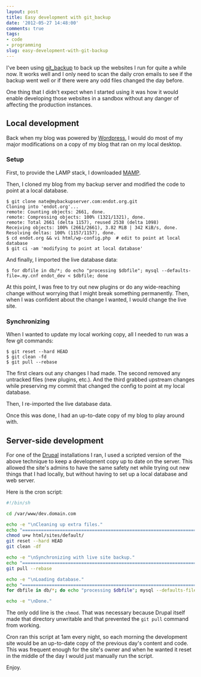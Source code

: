 ```yaml
---
layout: post
title: Easy development with git_backup
date: '2012-05-27 14:48:00'
comments: true
tags:
- code
- programming
slug: easy-development-with-git-backup
---
```


I've been using [git_backup](/2009/09/27/git_backup-pl-a-simple-script-to-backup-with-git/) to back up the websites I run for quite a while now.  It works well and I only need to scan the daily cron emails to see if the backup went well or if there were any odd files changed the day before.

One thing that I didn't expect when I started using it was how it would enable developing those websites in a sandbox without any danger of affecting the production instances.

## Local development

Back when my blog was powered by [Wordpress](http://wordpress.org/), I would do most of my major modifications on a copy of my blog that ran on my local desktop.

### Setup

First, to provide the LAMP stack, I downloaded [MAMP](http://www.mamp.info/en/index.html).

Then, I cloned my blog from my backup server and modified the code to point at a local database.

``` plain
$ git clone nate@mybackupserver.com:endot.org.git
Cloning into 'endot.org'...
remote: Counting objects: 2661, done.
remote: Compressing objects: 100% (1321/1321), done.
remote: Total 2661 (delta 1157), reused 2538 (delta 1098)
Receiving objects: 100% (2661/2661), 3.82 MiB | 342 KiB/s, done.
Resolving deltas: 100% (1157/1157), done.
$ cd endot.org && vi html/wp-config.php  # edit to point at local database
$ git ci -am 'modifying to point at local database'
```

And finally, I imported the live database data:

``` plain
$ for dbfile in db/*; do echo "processing $dbfile"; mysql --defaults-file=.my.cnf endot_dev < $dbfile; done
```

At this point, I was free to try out new plugins or do any wide-reaching change without worrying that I might break something permanently.  Then, when I was confident about the change I wanted, I would change the live site.

### Synchronizing

When I wanted to update my local working copy, all I needed to run was a few git commands:

``` plain
$ git reset --hard HEAD
$ git clean -fd
$ git pull --rebase
```

The first clears out any changes I had made.  The second removed any untracked files (new plugins, etc.).  And the third grabbed upstream changes while preserving my commit that changed the config to point at my local database.

Then, I re-imported the live database data.

Once this was done, I had an up-to-date copy of my blog to play around with.

## Server-side development

For one of the [Drupal](http://drupal.org/) installations I ran, I used a scripted version of the above technique to keep a development copy up to date on the server.  This allowed the site's admins to have the same safety net while trying out new things that I had locally, but without having to set up a local database and web server.

Here is the cron script:

``` sh
#!/bin/sh

cd /var/www/dev.domain.com

echo -e "\nCleaning up extra files."
echo "=================================================================================="
chmod u+w html/sites/default/
git reset --hard HEAD
git clean -df

echo -e "\nSynchronizing with live site backup."
echo "=================================================================================="
git pull --rebase

echo -e "\nLoading database."
echo "=================================================================================="
for dbfile in db/*; do echo "processing $dbfile"; mysql --defaults-file=/root/.my.cnf site_dev < $dbfile; done

echo -e "\nDone."
```

The only odd line is the `chmod`.  That was necessary because Drupal itself made that directory unwritable and that prevented the `git pull` command from working.

Cron ran this script at 1am every night, so each morning the development site would be an up-to-date copy of the previous day's content and code.  This was frequent enough for the site's owner and when he wanted it reset in the middle of the day I would just manually run the script.

Enjoy.
